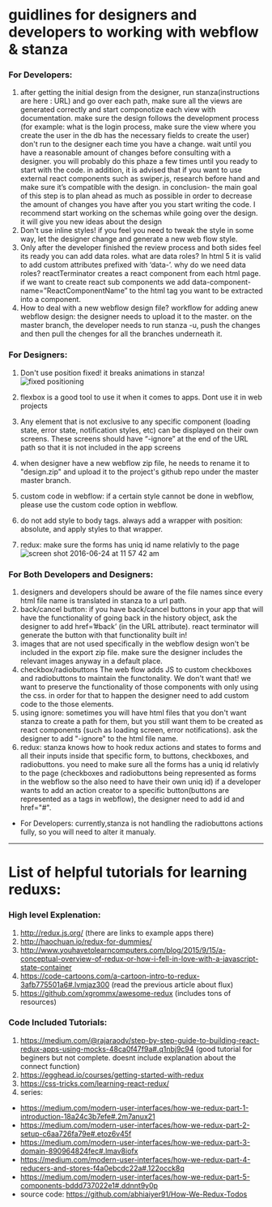 # guidlines for designers and developers to working with webflow & stanza
### For Developers:
1. after getting the initial design from the designer, run stanza(instructions are here : URL) and go over each path, make sure all the views are generated correctly and start componotize each view with documentation. make sure the design follows the development process (for example: what is the login process, make sure the view where you create the user in the db has the necessary fields to create the user) don't run to the designer each time you have a change. wait until you have a reasonable amount of changes before consulting with a designer. you will probably do this phaze a few times until you ready to start with the code. in addition, it is advised that if you want to use external react components such as swiper.js, research before hand and make sure it’s compatible with the design. in conclusion- the main goal of this step is to plan ahead as much as possible in order to decrease the amount of changes you have after you you start writing the code. I recommend start working on the schemas while going over the design. it will give you new ideas about the design
2. Don't use inline styles! if you feel you need to tweak the style in some way, let the designer change and generate a new web flow style.
3. Only after the developer finished the review process and both sides feel its ready you can add data roles. what are data roles?
In html 5 it is valid to add custom attributes prefixed with ‘data-’. why do we need data roles? reactTerminator creates a react component from each html page. if we want to create react sub components we add data-component-name=”ReactComponentName” to the html tag you want to be extracted into a component.
4. How to deal with a new webflow design file? 
workflow for adding anew webflow design: 
the designer needs to upload it to the master. on the master branch, the developer needs to run stanza -u, push the changes and then pull the chenges for all the branches underneath it.

### For Designers:
1. Don't use position fixed! it breaks animations in stanza! 
![fixed positioning](https://cloud.githubusercontent.com/assets/13259313/16345098/af552e14-3a05-11e6-8052-1818bef3ef6e.png)

2. flexbox is a good tool to use it when it comes to apps. Dont use it in web projects 
3. Any element that is not exclusive to any specific component (loading state, error state, notification styles, etc) can be displayed on their own screens. These screens should have  “-ignore” at the end of the URL path so that it is not included in the app screens 
4. when designer have a new webflow zip file, he needs to rename it to "design.zip" and upload it to the project's github repo under the master master branch. 
5. custom code in webflow: if a certain style cannot be done in webflow, please use the custom code option in webflow. 
6. do not add style to body tags. always add a wrapper with position: absolute, and apply styles to that wrapper. 
7. redux: make sure the forms has uniq id name relativly to the page
![screen shot 2016-06-24 at 11 57 42 am](https://cloud.githubusercontent.com/assets/8363969/16345182/30b934e6-3a06-11e6-8177-938b8e9997dd.png)


### For Both Developers and Designers:
1. designers and developers should be aware of the file names since every html file name is translated in stanza to a url path.
2. back/cancel button: if you have back/cancel buttons in your app that will have the functionality of going back in the history object, ask the designer to add href=’#back’ (in the URL attribute). react terminator will generate the button with that functionality built in! 
3. images that are not used specifically in the webflow design won't be included in the export zip file. make sure the designer includes the relevant images anyway in a default place. 
4. checkbox/radiobuttons The web flow adds JS to custom checkboxes and radiobuttons to maintain the functonality. We don't want that! we want to preserve the functionality of those components with only using the css. in order for that to happen the designer need to add custom code to the those elements. 
5. using ignore: sometimes you will have html files that you don't want stanza to create a path for them, but you still want them to be created as react components (such as loading screen, error notifications). ask the designer to add "-ignore" to the html file name. 
6. redux: stanza knows how to hook redux actions and states to forms and all their inputs inside that specific form, to buttons, checkboxes, and radiobuttons. you need to make sure all the forms has a uniq id relativly to the page (checkboxes and radiobuttons being represented as forms in the webflow so the also need to have their own uniq id) 
if a developer wants to add an action creator to a specific button(buttons are represented as a tags in webflow), the designer need to add id and href="#".
* For Developers: currently,stanza is not handling the radiobuttons actions fully, so you will need to alter it manualy. 

---------------------------------------------------------------------------------------------------------------------------

# List of helpful tutorials for learning reduxs:

### High level Explenation:
1. http://redux.js.org/ (there are links to example apps there)
2. http://haochuan.io/redux-for-dummies/ 
3. http://www.youhavetolearncomputers.com/blog/2015/9/15/a-conceptual-overview-of-redux-or-how-i-fell-in-love-with-a-javascript-state-container
4. https://code-cartoons.com/a-cartoon-intro-to-redux-3afb775501a6#.lvmjaz300 (read the previous article about flux)
5. https://github.com/xgrommx/awesome-redux (includes tons of resources)

### Code Included Tutorials:
1. https://medium.com/@rajaraodv/step-by-step-guide-to-building-react-redux-apps-using-mocks-48ca0f47f9a#.q1nbj9c94     (good tutorial for beginers but not complete. doesnt include explanation about the connect function)
2. https://egghead.io/courses/getting-started-with-redux
3. https://css-tricks.com/learning-react-redux/
4. series: 
- https://medium.com/modern-user-interfaces/how-we-redux-part-1-introduction-18a24c3b7efe#.2m7anux21
- https://medium.com/modern-user-interfaces/how-we-redux-part-2-setup-c6aa726fa79e#.etoz6v45f
- https://medium.com/modern-user-interfaces/how-we-redux-part-3-domain-890964824fec#.lmav8iofx
- https://medium.com/modern-user-interfaces/how-we-redux-part-4-reducers-and-stores-f4a0ebcdc22a#.122occk8q
- https://medium.com/modern-user-interfaces/how-we-redux-part-5-components-bddd737022e1#.ddnnt9y0p
- source code: https://github.com/abhiaiyer91/How-We-Redux-Todos



